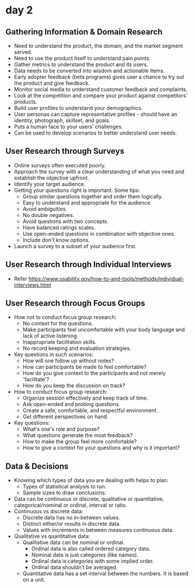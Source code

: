 # day 2

## Gathering Information & Domain Research

* Need to understand the product, the domain, and the market segment served.
* Need to use the product itself to understand pain points.
* Gather metrics to understand the product and its users.
* Data needs to be converted into wisdom and actionable items.
* Early adopter feedback (beta programs) gives user a chance to try out the product and give feedback.
* Monitor social media to understand customer feedback and complaints.
* Look at the competition and compare your product against competitors' products.
* Build user profiles to understand your demographics.
* User personas can capture representative profiles - should have an identity, photograph, skillset, and goals.
* Puts a human face to your users' challenges.
* Can be used to develop scenarios to better understand user needs.

## User Research through Surveys

* Online surveys often executed poorly.
* Approach the survey with a clear understanding of what you need and establish the objective upfront.
* Identify your target audience.
* Getting your questions right is important. Some tips:
  * Group similar questions together and order them logically.
  * Easy to understand and appropriate for the audience.
  * Avoid ambiguities.
  * No double negatives.
  * Avoid questions with two concepts.
  * Have balanced ratings scales.
  * Use open-ended questions in combination with objective ones.
  * Include don't know options.
* Launch a survey to a subset of your audience first.

## User Research through Individual Interviews

* Refer https://www.usability.gov/how-to-and-tools/methods/individual-interviews.html

## User Research through Focus Groups

* How not to conduct focus group research:
  * No context for the questions.
  * Make participants feel uncomfortable with your body language and lack of active listening.
  * Inappropriate facilitation skills.
  * No record keeping and evaluation strategies.
* Key questions in such scenarios:
  * How will one follow up without notes?
  * How can participants be made to feel comfortable?
  * How do you give context to the participants and not merely 'facilitate'?
  * How do you keep the discussion on track?
* How to conduct focus group research:
  * Organize session effectively and keep track of time.
  * Ask open-ended and probing questions.
  * Create a safe, comfortable, and respectful environment.
  * Get different perspectives on hand.
* Key questions:
  * What's one's role and purpose?
  * What questions generate the most feedback?
  * How to make the group feel more comfortable?
  * How to give a context for your questions and why is it important?

## Data & Decisions

* Knowing which types of data you are dealing with helps to plan:
  * Types of statistical analysis to run.
  * Sample sizes to draw conclusions.
* Data can be continuous or discrete, qualitative or quantitative, categorical/nominal or ordinal, interval or ratio.
* Continuous vs discrete data:
  * Discrete data has no in-between values.
  * Distinct either/or results in discrete data.
  * Values with increments in between measures continuous data.
* Qualitative vs quantitative data:
  * Qualitative data can be nominal or ordinal.
    * Ordinal data is also called ordered category data.
    * Nominal data is just categories (like names).
    * Ordinal data is categories with some implied order.
    * Ordinal data shouldn’t be averaged.
  * Quantitative data has a set interval between the numbers. It is based on a unit.

